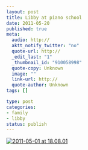 ```yaml
--- 
layout: post
title: Libby at piano school
date: 2011-05-20
published: true
meta: 
  audio: http://
  aktt_notify_twitter: "no"
  quote-url: http://
  _edit_last: "1"
  _thumbnail_id: "910058998"
  quote-copy: Unknown
  image: ""
  link-url: http://
  quote-author: Unknown
tags: []

type: post
categories: 
- family
- libby
status: publish
---
```



[![](http://media.eick.us/2011/05/2011-05-01-at-18.08.01-373x500.jpg "2011-05-01 at 18.08.01")](http://media.eick.us/2011/05/2011-05-01-at-18.08.01.jpg)
